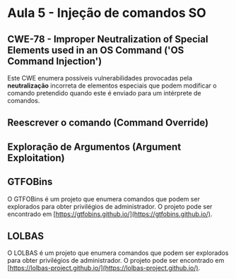 # Aula 5 - Injeção de comandos SO

## CWE-78 - Improper Neutralization of Special Elements used in an OS Command ('OS Command Injection')
Este CWE enumera possíveis vulnerabilidades provocadas pela **neutralização** incorreta de elementos especiais que podem modificar o comando pretendido quando este é enviado para um intérprete de comandos.

## Reescrever o comando (Command Override)

## Exploração de Argumentos (Argument Exploitation)


## GTFOBins 
O GTFOBins é um projeto que enumera comandos que podem ser explorados para obter privilégios de administrador. O projeto pode ser encontrado em [https://gtfobins.github.io/](https://gtfobins.github.io/).

## LOLBAS
O LOLBAS é um projeto que enumera comandos que podem ser explorados para obter privilégios de administrador. O projeto pode ser encontrado em [https://lolbas-project.github.io/](https://lolbas-project.github.io/).